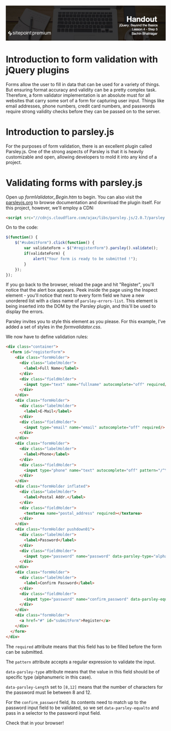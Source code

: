 ![](jQuery_Beyond_the_Basics_handouts/headers/Sachin_Lesson_4.5.jpg)
# Introduction to form validation with jQuery plugins

Forms allow the user to fill in data that can be used for a variety of things. But ensuring format accuracy and validity can be a pretty complex task. Therefore, a form validator implementation is an absolute must for all websites that carry some sort of a form for capturing user input. Things like email addresses, phone numbers, credit card numbers, and passwords require strong validity checks before they can be passed on to the server.

# Introduction to parsley.js

For the purposes of form validation, there is an excellent plugin called Parsley.js. One of the strong aspects of Parsley is that it is heavily customizable and open, allowing developers to mold it into any kind of a project.

# Validating forms with parsley.js

Open up *formValidator_Begin.htm* to begin. You can also visit the [parsleyjs.org](http://parsleyjs.org) to browse documentation and download the plugin itself. For this project, however, we'll employ a CDN:

```html
<script src="//cdnjs.cloudflare.com/ajax/libs/parsley.js/2.0.7/parsley.min.js"></script>
```

On to the code:

```js
$(function() {
	$("#submitForm").click(function() {
		var validateForm = $("#registerForm").parsley().validate();
		if(validateForm) {
			alert("Your form is ready to be submitted !");
		}
	});
});
```

If you go back to the browser, reload the page and hit "Register", you'll notice that the alert box appears. Peek inside the page using the Inspect element - you'll notice that next to every form field we have a new unordered list with a class name of `parsley-errors-list`. This element is being inserted into the DOM by the Parsley plugin, and this'll be used to display the errors.

Parsley invites you to style this element as you please. For this example, I've added a set of styles in the *formvalidator.css*.

We now have to define validation rules:

```html
<div class="container">
  <form id="registerForm">
    <div class="formHolder">
      <div class="labelHolder">
        <label>Full Name</label>
      </div>
      <div class="fieldHolder">
        <input type="text" name="fullname" autocomplete="off" required/>
      </div>
    </div>
    <div class="formHolder">
      <div class="labelHolder">
        <label>E-Mail</label>
      </div>
      <div class="fieldHolder">
        <input type="email" name="email" autocomplete="off" required/>
      </div>
    </div>
    <div class="formHolder">
      <div class="labelHolder">
        <label>Phone</label>
      </div>
      <div class="fieldHolder">
        <input type="phone" name="text" autocomplete="off" pattern="/^\d{10}$/" required/>
      </div>
    </div>
    <div class="formHolder inflated">
      <div class="labelHolder">
        <label>Postal Addr.</label>
      </div>
      <div class="fieldHolder">
        <textarea name="postal_address" required></textarea>
      </div>
    </div>
    <div class="formHolder pushdown01">
      <div class="labelHolder">
        <label>Password</label>
      </div>
      <div class="fieldHolder">
        <input type="password" name="password" data-parsley-type="alphanum" data-parsley-length="[8,12]" required/>
      </div>
    </div>
    <div class="formHolder">
      <div class="labelHolder">
        <label>Confirm Password</label>
      </div>
      <div class="fieldHolder">
        <input type="password" name="confirm_password" data-parsley-equalto="input[name='password']" required/>
      </div>
    </div>
    <div class="formHolder">
      <a href="#" id="submitForm">Register</a>
    </div>
  </form>
</div>
```

The `required` attribute means that this field has to be filled before the form can be submitted.

The `pattern` attribute accepts a regular expression to validate the input.

`data-parsley-type` attribute means that the value in this field should be of specific type (alphanumeric in this case).

`data-parsley-Length` set to `[8,12]` means that the number of characters for the password must lie between 8 and 12.

For the `confirm_password` field, its contents need to match up to the password input field to be validated, so we set `data-parsley-equalto` and pass in a selector to the password input field.

Check that in your browser!